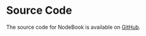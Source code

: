 # Source Code

The source code for NodeBook is available on [GitHub](https://github.com/gnowledge/nodebook).
